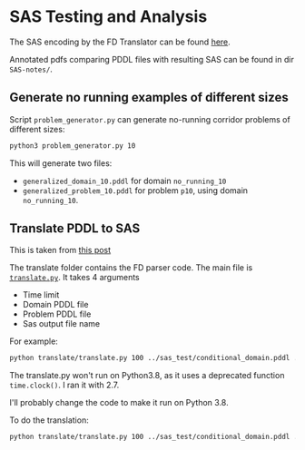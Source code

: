 # SAS Testing and Analysis

The SAS encoding by the FD Translator can be found [here](http://www.fast-downward.org/TranslatorOutputFormat#operator).

Annotated pdfs comparing PDDL files with resulting SAS can be found in dir `SAS-notes/`. 

## Generate no running examples of different sizes

Script `problem_generator.py` can generate no-running corridor problems of different sizes:

```bash
python3 problem_generator.py 10
```

This will generate two files:
 
 * `generalized_domain_10.pddl` for domain `no_running_10`
 * `generalized_problem_10.pddl` for problem `p10`, using domain `no_running_10`.


## Translate PDDL to SAS

This is taken from [this post](https://github.com/orgs/ssardina-planning/teams/fond-sat/discussions/1/comments/13)

The translate folder contains the FD parser code. The main file is [`translate.py`](../src/translate/translate.py). It takes 4 arguments

- Time limit
- Domain PDDL file
- Problem PDDL file
- Sas output file name

For example:

```bash
python translate/translate.py 100 ../sas_test/conditional_domain.pddl ../sas_test/problem.pddl ../sas_test/conditional_1.sas`
```

The translate.py won't run on Python3.8, as it uses a deprecated function `time.clock()`. I ran it with 2.7. 

I'll probably change the code to make it run on Python 3.8.


To do the translation:

```bash
python translate/translate.py 100 ../sas_test/conditional_domain.pddl ../sas_test/problem.pddl ../sas_test/conditional_1.sas
```

